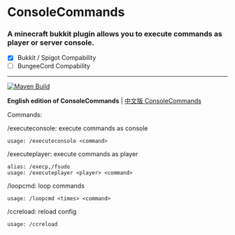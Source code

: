 # ConsoleCommands
### A minecraft bukkit plugin allows you to execute commands as player or server console.

- [x] Bukkit / Spigot Compability
- [ ] BungeeCord Compability  

---

<a href="https://github.com/MessyCraft/ConsoleCommands/actions/workflows/maven.yml">
    <img alt="Maven Build" src="https://github.com/MessyCraft/ConsoleCommands/actions/workflows/maven.yml/badge.svg"/>
</a>

**English edition of ConsoleCommands** | [中文版 ConsoleCommands](https://github.com/MessyCraft/ConsoleCommands-zh_CN/)

  
Commands:

/executeconsole: execute commands as console

    usage: /executeconsole <command>

/executeplayer: execute commands as player

    alias: /execp,/fsudo
    usage: /executeplayer <player> <command>
    
/loopcmd: loop commands

    usage: /loopcmd <times> <command>

/ccreload: reload config
    
    usage: /ccreload
